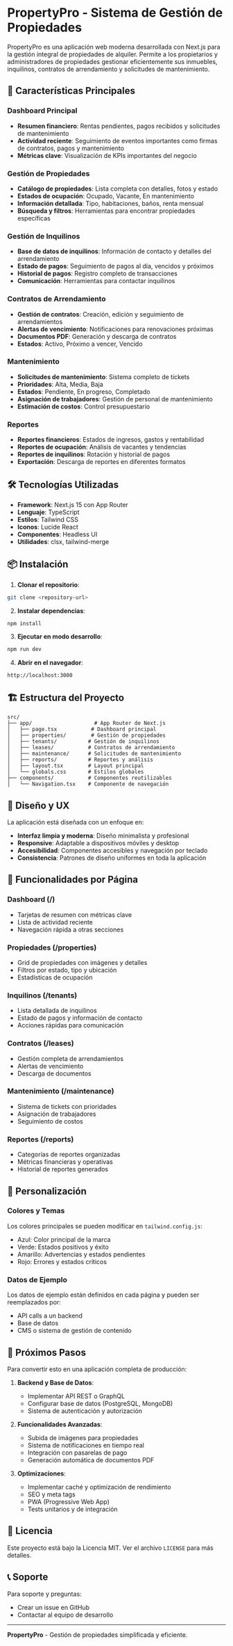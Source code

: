 # PropertyPro - Sistema de Gestión de Propiedades

PropertyPro es una aplicación web moderna desarrollada con Next.js para la gestión integral de propiedades de alquiler. Permite a los propietarios y administradores de propiedades gestionar eficientemente sus inmuebles, inquilinos, contratos de arrendamiento y solicitudes de mantenimiento.

## 🚀 Características Principales

### Dashboard Principal
- **Resumen financiero**: Rentas pendientes, pagos recibidos y solicitudes de mantenimiento
- **Actividad reciente**: Seguimiento de eventos importantes como firmas de contratos, pagos y mantenimiento
- **Métricas clave**: Visualización de KPIs importantes del negocio

### Gestión de Propiedades
- **Catálogo de propiedades**: Lista completa con detalles, fotos y estado
- **Estados de ocupación**: Ocupado, Vacante, En mantenimiento
- **Información detallada**: Tipo, habitaciones, baños, renta mensual
- **Búsqueda y filtros**: Herramientas para encontrar propiedades específicas

### Gestión de Inquilinos
- **Base de datos de inquilinos**: Información de contacto y detalles del arrendamiento
- **Estado de pagos**: Seguimiento de pagos al día, vencidos y próximos
- **Historial de pagos**: Registro completo de transacciones
- **Comunicación**: Herramientas para contactar inquilinos

### Contratos de Arrendamiento
- **Gestión de contratos**: Creación, edición y seguimiento de arrendamientos
- **Alertas de vencimiento**: Notificaciones para renovaciones próximas
- **Documentos PDF**: Generación y descarga de contratos
- **Estados**: Activo, Próximo a vencer, Vencido

### Mantenimiento
- **Solicitudes de mantenimiento**: Sistema completo de tickets
- **Prioridades**: Alta, Media, Baja
- **Estados**: Pendiente, En progreso, Completado
- **Asignación de trabajadores**: Gestión de personal de mantenimiento
- **Estimación de costos**: Control presupuestario

### Reportes
- **Reportes financieros**: Estados de ingresos, gastos y rentabilidad
- **Reportes de ocupación**: Análisis de vacantes y tendencias
- **Reportes de inquilinos**: Rotación y historial de pagos
- **Exportación**: Descarga de reportes en diferentes formatos

## 🛠️ Tecnologías Utilizadas

- **Framework**: Next.js 15 con App Router
- **Lenguaje**: TypeScript
- **Estilos**: Tailwind CSS
- **Iconos**: Lucide React
- **Componentes**: Headless UI
- **Utilidades**: clsx, tailwind-merge

## 📦 Instalación

1. **Clonar el repositorio**:
```bash
git clone <repository-url>
```

2. **Instalar dependencias**:
```bash
npm install
```

3. **Ejecutar en modo desarrollo**:
```bash
npm run dev
```

4. **Abrir en el navegador**:
```
http://localhost:3000
```

## 🏗️ Estructura del Proyecto

```
src/
├── app/                    # App Router de Next.js
│   ├── page.tsx           # Dashboard principal
│   ├── properties/        # Gestión de propiedades
│   ├── tenants/          # Gestión de inquilinos
│   ├── leases/           # Contratos de arrendamiento
│   ├── maintenance/      # Solicitudes de mantenimiento
│   ├── reports/          # Reportes y análisis
│   ├── layout.tsx        # Layout principal
│   └── globals.css       # Estilos globales
├── components/           # Componentes reutilizables
│   └── Navigation.tsx    # Componente de navegación
```

## 🎨 Diseño y UX

La aplicación está diseñada con un enfoque en:
- **Interfaz limpia y moderna**: Diseño minimalista y profesional
- **Responsive**: Adaptable a dispositivos móviles y desktop
- **Accesibilidad**: Componentes accesibles y navegación por teclado
- **Consistencia**: Patrones de diseño uniformes en toda la aplicación

## 📱 Funcionalidades por Página

### Dashboard (/)
- Tarjetas de resumen con métricas clave
- Lista de actividad reciente
- Navegación rápida a otras secciones

### Propiedades (/properties)
- Grid de propiedades con imágenes y detalles
- Filtros por estado, tipo y ubicación
- Estadísticas de ocupación

### Inquilinos (/tenants)
- Lista detallada de inquilinos
- Estado de pagos y información de contacto
- Acciones rápidas para comunicación

### Contratos (/leases)
- Gestión completa de arrendamientos
- Alertas de vencimiento
- Descarga de documentos

### Mantenimiento (/maintenance)
- Sistema de tickets con prioridades
- Asignación de trabajadores
- Seguimiento de costos

### Reportes (/reports)
- Categorías de reportes organizadas
- Métricas financieras y operativas
- Historial de reportes generados

## 🔧 Personalización

### Colores y Temas
Los colores principales se pueden modificar en `tailwind.config.js`:
- Azul: Color principal de la marca
- Verde: Estados positivos y éxito
- Amarillo: Advertencias y estados pendientes
- Rojo: Errores y estados críticos

### Datos de Ejemplo
Los datos de ejemplo están definidos en cada página y pueden ser reemplazados por:
- API calls a un backend
- Base de datos
- CMS o sistema de gestión de contenido

## 🚀 Próximos Pasos

Para convertir esto en una aplicación completa de producción:

1. **Backend y Base de Datos**:
   - Implementar API REST o GraphQL
   - Configurar base de datos (PostgreSQL, MongoDB)
   - Sistema de autenticación y autorización

2. **Funcionalidades Avanzadas**:
   - Subida de imágenes para propiedades
   - Sistema de notificaciones en tiempo real
   - Integración con pasarelas de pago
   - Generación automática de documentos PDF

3. **Optimizaciones**:
   - Implementar caché y optimización de rendimiento
   - SEO y meta tags
   - PWA (Progressive Web App)
   - Tests unitarios y de integración

## 📄 Licencia

Este proyecto está bajo la Licencia MIT. Ver el archivo `LICENSE` para más detalles.


## 📞 Soporte

Para soporte y preguntas:
- Crear un issue en GitHub
- Contactar al equipo de desarrollo

---

**PropertyPro** - Gestión de propiedades simplificada y eficiente.
